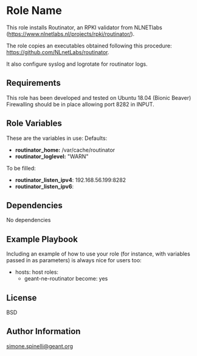Role Name
=========

This role installs Routinator, an RPKI validator from NLNETlabs (https://www.nlnetlabs.nl/projects/rpki/routinator/).

The role copies an executables obtained following this procedure: https://github.com/NLnetLabs/routinator.

It also configure syslog and logrotate for routinator logs.


Requirements
------------
This role has been developed and tested on Ubuntu 18.04 (Bionic Beaver)
Firewalling should be in place allowing port 8282 in INPUT.

Role Variables
--------------
These are the variables in use: 
Defaults: 
* __routinator_home:__ /var/cache/routinator
* __routinator_loglevel:__ "WARN"

To be filled: 
* __routinator_listen_ipv4__: 192.168.56.199:8282
* __routinator_listen_ipv6__: 


Dependencies
------------
No dependencies

Example Playbook
----------------

Including an example of how to use your role (for instance, with variables passed in as parameters) is always nice for users too:

- hosts: host
  roles:
  - geant-ne-routinator
  become: yes

License
-------

BSD

Author Information
------------------

simone.spinelli@geant.org